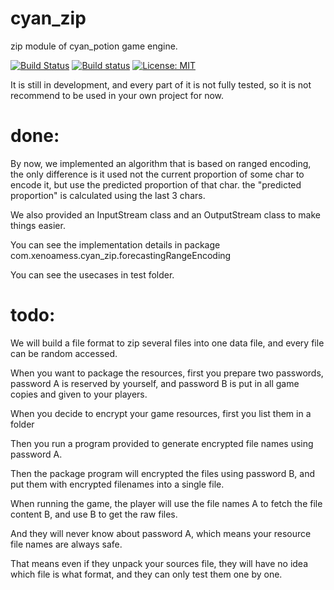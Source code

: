 # cyan_zip
zip module of cyan_potion game engine.

[![Build Status](https://travis-ci.org/cyanpotion/cyan_zip.svg?branch=master)](https://travis-ci.org/cyanpotion/cyan_zip)
[![Build status](https://ci.appveyor.com/api/projects/status/wk3ojjock5dmcff4?svg=true)](https://ci.appveyor.com/project/XenoAmess/cyan-zip)
[![License: MIT](https://img.shields.io/badge/License-MIT-yellow.svg)](https://opensource.org/licenses/MIT)

It is still in development, and every part of it is not fully tested, so it is not recommend to be used in your own project for now.

# done:
By now, we implemented an algorithm that is based on ranged encoding, the only difference is it used not the current proportion of some char to encode it, but use the predicted proportion of that char. the "predicted proportion" is calculated using the last 3 chars.

We also provided an InputStream class and an OutputStream class to make things easier.

You can see the implementation details in package com.xenoamess.cyan_zip.forecastingRangeEncoding

You can see the usecases in test folder.

# todo:

We will build a file format to zip several files into one data file, and every file can be random accessed.

When you want to package the resources, first you prepare two passwords, password A is reserved by yourself, and password B is put in all game copies and given to your players.

When you decide to encrypt your game resources, first you list them in a folder

Then you run a program provided to generate encrypted file names using password A.

Then the package program will encrypted the files using password B, and put them with encrypted filenames into a single file.

When running the game, the player will use the file names A to fetch the file content B, and use B to get the raw files.

And they will never know about password A, which means your resource file names are always safe.

That means even if they unpack your sources file, they will have no idea which file is what format, and they can only test them one by one.

